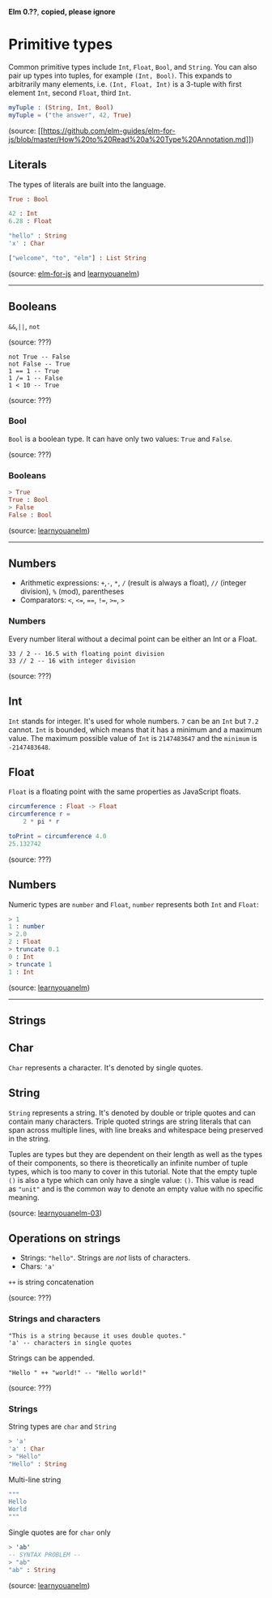 **Elm 0.??**, **copied, please ignore** 

# Primitive types

Common primitive types include `Int`, `Float`, `Bool`, and `String`. You can also pair up types into tuples, for example
`(Int, Bool)`. This expands to arbitrarily many elements, i.e. `(Int, Float, Int)` is a 3-tuple with first element `Int`,
second `Float`, third `Int`.

```elm
myTuple : (String, Int, Bool)
myTuple = ("the answer", 42, True)
```

(source: [[https://github.com/elm-guides/elm-for-js/blob/master/How%20to%20Read%20a%20Type%20Annotation.md]])

## Literals

The types of literals are built into the language.

```elm
True : Bool

42 : Int
6.28 : Float

"hello" : String
'x' : Char

["welcome", "to", "elm"] : List String
```

(source: [elm-for-js](https://github.com/elm-guides/elm-for-js/blob/master/Scope.md) and [learnyouanelm](https://github.com/learnyouanelm/learnyouanelm.github.io/blob/master/pages/02-starting-out.md))


--------------------------------------------------
## Booleans

`&&`,`||`, `not`

(source: ???)

~~~~ {.Elm:hs name="code"}
not True -- False
not False -- True
1 == 1 -- True
1 /= 1 -- False
1 < 10 -- True
~~~~

(source: ???)

### Bool

`Bool` is a boolean type. It can have only two values: `True` and `False`.

(source: ???)

### Booleans

```elm
> True
True : Bool
> False
False : Bool
```

(source: [learnyouanelm](https://github.com/learnyouanelm/learnyouanelm.github.io/blob/master/pages/02-starting-out.md))


--------------------------------------------------
## Numbers

* Arithmetic expressions: `+`,`-`, `*`, `/` (result is always a float), `//` (integer division), `%` (mod), parentheses
* Comparators: `<`, `<=`, `==`, `!=`, `>=`, `>`

### Numbers

Every number literal without a decimal point can be either an Int or a Float.

~~~~ {.Elm:hs name="code"}
33 / 2 -- 16.5 with floating point division
33 // 2 -- 16 with integer division
~~~~

(source: ???)

## Int

`Int` stands for integer. It's used for whole numbers. `7` can be an `Int` but
`7.2` cannot. `Int` is bounded, which means that it has a minimum and a
maximum value. The maximum possible value of `Int` is
`2147483647` and the `minimum` is `-2147483648`.

## Float

`Float` is a floating point with the same properties as JavaScript floats.

```elm
circumference : Float -> Float
circumference r =
    2 * pi * r
```

```elm
toPrint = circumference 4.0
25.132742
```

(source: ???)

## Numbers

Numeric types are `number` and `Float`, `number` represents both `Int` and `Float`:
```elm
> 1
1 : number
> 2.0
2 : Float
> truncate 0.1
0 : Int
> truncate 1
1 : Int
```

(source: [learnyouanelm](https://github.com/learnyouanelm/learnyouanelm.github.io/blob/master/pages/02-starting-out.md))


--------------------------------------------------
## Strings


## Char

`Char` represents a character. It's denoted by single quotes.

## String

`String` represents a string. It's denoted by double or triple quotes and
can contain many characters. Triple quoted strings are string literals
that can span across multiple lines, with line breaks and whitespace
being preserved in the string.

Tuples are types but they are dependent on their length as well as the
types of their components, so there is theoretically an infinite number
of tuple types, which is too many to cover in this tutorial. Note that
the empty tuple `()` is also a type which can only have a single value: `()`.
This value is read as `"unit"` and is the common way to denote an empty
value with no specific meaning.

(source: [learnyouanelm-03](https://github.com/learnyouanelm/learnyouanelm.github.io/blob/master/pages/03-types.md))


## Operations on strings

* Strings: `"hello"`. Strings are _not_ lists of characters.
* Chars: `'a'`

`++` is string concatenation

(source: ???)


### Strings and characters

~~~~ {.Elm:hs name="code"}
"This is a string because it uses double quotes."
'a' -- characters in single quotes
~~~~

Strings can be appended.

~~~~ {.Elm:hs name="code"}
"Hello " ++ "world!" -- "Hello world!"
~~~~

(source: ???)

### Strings

String types are `char` and `String`

```elm
> 'a'
'a' : Char
> "Hello"
"Hello" : String
```

Multi-line string
```elm
"""
Hello
World
"""
```

Single quotes are for `char` only
```elm
> 'ab'
-- SYNTAX PROBLEM --
> "ab"
"ab" : String
```

(source: [learnyouanelm](https://github.com/learnyouanelm/learnyouanelm.github.io/blob/master/pages/02-starting-out.md))
